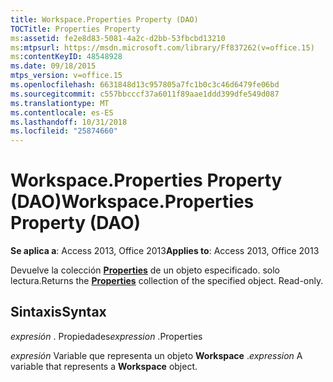 ```yaml
---
title: Workspace.Properties Property (DAO)
TOCTitle: Properties Property
ms:assetid: fe2e8d83-5081-4a2c-d2bb-53fbcbd13210
ms:mtpsurl: https://msdn.microsoft.com/library/Ff837262(v=office.15)
ms:contentKeyID: 48548928
ms.date: 09/18/2015
mtps_version: v=office.15
ms.openlocfilehash: 6631848d13c957805a7fc1b0c3c46d6479fe06bd
ms.sourcegitcommit: c557bbcccf37a6011f89aae1ddd399dfe549d087
ms.translationtype: MT
ms.contentlocale: es-ES
ms.lasthandoff: 10/31/2018
ms.locfileid: "25874660"
---
```

# <a name="workspaceproperties-property-dao"></a><span data-ttu-id="7a8c8-102">Workspace.Properties Property (DAO)</span><span class="sxs-lookup"><span data-stu-id="7a8c8-102">Workspace.Properties Property (DAO)</span></span>


<span data-ttu-id="7a8c8-103">**Se aplica a**: Access 2013, Office 2013</span><span class="sxs-lookup"><span data-stu-id="7a8c8-103">**Applies to**: Access 2013, Office 2013</span></span>

<span data-ttu-id="7a8c8-p101">Devuelve la colección **[Properties](properties-collection-dao.md)** de un objeto especificado. solo lectura.</span><span class="sxs-lookup"><span data-stu-id="7a8c8-p101">Returns the **[Properties](properties-collection-dao.md)** collection of the specified object. Read-only.</span></span>

## <a name="syntax"></a><span data-ttu-id="7a8c8-106">Sintaxis</span><span class="sxs-lookup"><span data-stu-id="7a8c8-106">Syntax</span></span>

<span data-ttu-id="7a8c8-107">*expresión* . Propiedades</span><span class="sxs-lookup"><span data-stu-id="7a8c8-107">*expression* .Properties</span></span>

<span data-ttu-id="7a8c8-108">*expresión* Variable que representa un objeto **Workspace** .</span><span class="sxs-lookup"><span data-stu-id="7a8c8-108">*expression* A variable that represents a **Workspace** object.</span></span>

